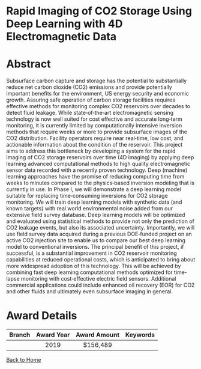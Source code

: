 
Rapid Imaging of CO2 Storage Using Deep Learning with 4D Electromagnetic Data
=============================================================================

# Abstract


Subsurface carbon capture and storage has the potential to substantially reduce net carbon dioxide (CO2) emissions and provide potentially important benefits for the environment, US energy security and economic growth. Assuring safe operation of carbon storage facilities requires effective methods for monitoring complex CO2 reservoirs over decades to detect fluid leakage. While state‐of‐the‐art electromagnetic sensing technology is now well suited for cost effective and accurate long‐term monitoring, it is currently limited by computationally intensive inversion methods that require weeks or more to provide subsurface images of the CO2 distribution. Facility operators require near real‐time, low cost, and actionable information about the condition of the reservoir. This project aims to address this bottleneck by developing a system for the rapid imaging of CO2 storage reservoirs over time (4D imaging) by applying deep learning advanced computational methods to high quality electromagnetic sensor data recorded with a recently proven technology. Deep (machine) learning approaches have the promise of reducing computing time from weeks to minutes compared to the physics‐based inversion modeling that is currently in use. In Phase I, we will demonstrate a deep learning model suitable for replacing time‐consuming inversions for CO2 storage monitoring. We will train deep learning models with synthetic data (and known targets) with real world environmental noise added from our extensive field survey database. Deep learning models will be optimized and evaluated using statistical methods to provide not only the prediction of CO2 leakage events, but also its associated uncertainty. Importantly, we will use field survey data acquired during a previous DOE‐funded project on an active CO2 injection site to enable us to compare our best deep learning model to conventional inversions. The principal benefit of this project, if successful, is a substantial improvement in CO2 reservoir monitoring capabilities at reduced operational costs, which is anticipated to bring about more widespread adoption of this technology. This will be achieved by combining fast deep learning computational methods optimized for time‐lapse monitoring with cost‐effective electric field sensors. Additional commercial applications could include enhanced oil recovery (EOR) for CO2 and other fluids and ultimately even subsurface imaging in general.  

# Award Details

|Branch|Award Year|Award Amount|Keywords|
| :---: | :---: | :---: | :---: |
||2019|$156,489||
  
  


[Back to Home](https://github.com/chrischow/dod_sbir_awards#757)